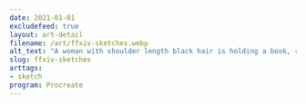 ```yaml
---
date: 2021-01-01
excludefeed: true
layout: art-detail
filename: /art/ffxiv-sketches.webp
alt_text: "A woman with shoulder length black hair is holding a book, ready to cast a spell. Next, a blue haired catboy is naked, save for his tail covering his nether regions. Then, a topless girl is covering her chest with her bra in hand."
slug: ffxiv-sketches
arttags:
- sketch
program: Procreate
---
```

